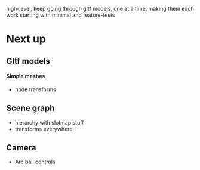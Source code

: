 high-level, keep going through gltf models, one at a time, making them each work
starting with minimal and feature-tests

# Next up

## Gltf models

#### Simple meshes
* node transforms

## Scene graph

* hierarchy with slotmap stuff
* transforms everywhere

## Camera

* Arc ball controls